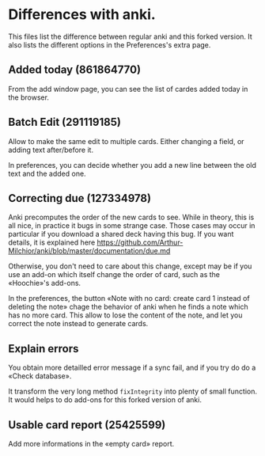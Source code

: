 # Differences with anki.
This files list the difference between regular anki and this forked
version. It also lists the different options in the Preferences's extra page.

## Added today (861864770)
From the add window page, you can see the list of cardes added today
in the browser.

## Batch Edit (291119185)
Allow to make the same edit to multiple cards. Either changing a
field, or adding text after/before it.

In preferences, you can decide whether you add a new line between the
old text and the added one.

## Correcting due (127334978)
Anki precomputes the order of the new cards to see. While in theory,
this is all nice, in practice it bugs in some strange case. Those
cases may occur in particular if you download a shared deck having
this bug. If you want details, it is explained here
https://github.com/Arthur-Milchior/anki/blob/master/documentation/due.md

Otherwise, you don't need to care about this change, except may be if
you use an add-on which itself change the order of card, such as the
«Hoochie»'s add-ons.

In the preferences, the button «Note with no card: create card 1
instead of deleting the note» chage the behavior of anki when he finds
a note which has no more card. This allow to lose the content of the
note, and let you correct the note instead to generate cards.

## Explain errors
You obtain more detailled error message if a sync fail, and if you try
do do a «Check database».

It transform the very long method `fixIntegrity` into plenty of small
function. It would helps to do add-ons for this forked version of anki.

## Usable card report (25425599)
Add more informations in the «empty card» report.
